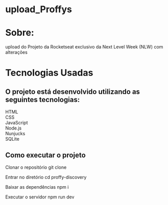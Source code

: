 # upload_Proffys
<h1>Sobre:</h1>
upload do Projeto da Rocketseat exclusivo da Next Level Week (NLW) com alterações

<h1>Tecnologias Usadas</h1>
<h2>O projeto está desenvolvido utilizando as seguintes tecnologias:</h2>

HTML<br>
CSS<br>
JavaScript<br>
Node.js<br>
Nunjucks<br>
SQLite<br>
<h2>Como executar o projeto</h2>

Clonar o repositório git clone <br>

Entrar no diretório cd proffy-discovery<br>

Baixar as dependências npm i<br>

Executar o servidor npm run dev<br>
